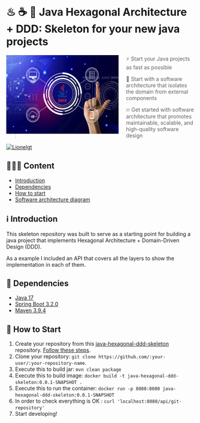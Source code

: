 # ♨ ☕ 🚀 Java Hexagonal Architecture + DDD:  Skeleton for your new java projects

<img src="https://raw.githubusercontent.com/lionelgt/java-hexagonal-ddd-skeleton/main/docs/img/java-enterprise-solutions.jpg" align="left" width="300px" height="210px"/>
<img align="left" width="0" height="210px" hspace="10"/>

> ⚡ Start your Java projects as fast as possible

> 🎯 Start with a software architecture that isolates the domain from external components

> 🔥 Get started with software architecture that promotes maintainable, scalable, and high-quality software design

[![Lionelgt](https://img.shields.io/badge/Lionel_gt-LinkedIn-blue.svg)](https://www.linkedin.com/in/lionelgt/)

## 👨🏼‍💻️️ Content
- [Introduction](#-introduction)
- [Dependencies](#-dependencies)
- [How to start](#-how-to-start)
- [Software architecture diagram](https://github.com/lionelgt/java-hexagonal-ddd-skeleton/blob/main/docs/software-architecture-diagram.md)

## ℹ️️ Introduction

This skeleton repository was built to serve as a starting point for building a java project that implements Hexagonal Architecture + Domain-Driven Design (DDD).

As a example I included an API that covers all the layers to show the implementation in each of them.

## 🔧️ Dependencies

 - [Java 17](https://www.oracle.com/java/technologies/downloads/#java17)
 - [Spring Boot 3.2.0](https://spring.io/projects/spring-boot#overview)
 - [Maven 3.9.4](https://maven.apache.org/docs/3.9.4/release-notes.html)

## 🚀 How to Start
1. Create your repository from this [java-hexagonal-ddd-skeleton](https://github.com/lionelgt/java-hexagonal-ddd-skeleton) repository. [Follow these steps](https://docs.github.com/en/repositories/creating-and-managing-repositories/creating-a-repository-from-a-template). 
2. Clone your repository: `git clone https://github.com/:your-user/:your-repository-name`. 
3. Execute this to build jar:  `mvn clean package`
4. Execute this to build image: `docker build -t java-hexagonal-ddd-skeleton:0.0.1-SNAPSHOT .`
5. Execute this to run the container: `docker run -p 8080:8080 java-hexagonal-ddd-skeleton:0.0.1-SNAPSHOT`
6. In order to check everything is OK : `curl 'localhost:8080/api/git-repository'`
7. Start developing!
